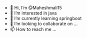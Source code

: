 - 👋 Hi, I’m @Maheshmali15
- 👀 I’m interested in java
- 🌱 I’m currently learning springboot
- 💞️ I’m looking to collaborate on ...
- 📫 How to reach me ...

<!---
Maheshmali15/Maheshmali15 is a ✨ special ✨ repository because its `README.md` (this file) appears on your GitHub profile.
You can click the Preview link to take a look at your changes.
--->
